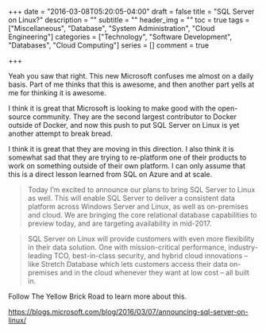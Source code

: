 +++
date = "2016-03-08T05:20:05-04:00"
draft = false
title = "SQL Server on Linux?"
description = ""
subtitle = ""
header_img = ""
toc = true
tags = ["Miscellaneous", "Database", "System Administration", "Cloud Engineering"]
categories = ["Technology", "Software Development", "Databases", "Cloud Computing"]
series = []
comment = true

+++






Yeah you saw that right. This new Microsoft confuses me almost on a daily basis. Part of me thinks that this is awesome, and then another part yells at me for thinking it is awesome.

I think it is great that Microsoft is looking to make good with the open-source community. They are the second largest contributor to Docker outside of Docker, and now this push to put SQL Server on Linux is yet another attempt to break bread.

I think it is great that they are moving in this direction. I also think it is somewhat sad that they are trying to re-platform one of their products to work on something outside of their own platform. I can only assume that this is a direct lesson learned from SQL on Azure and at scale.

> 
>Today I’m excited to announce our plans to bring SQL Server to Linux as well. This will enable SQL Server to deliver a consistent data platform across Windows Server and Linux, as well as on-premises and cloud. We are bringing the core relational database capabilities to preview today, and are targeting availability in mid-2017.

>SQL Server on Linux will provide customers with even more flexibility in their data solution. One with mission-critical performance, industry-leading TCO, best-in-class security, and hybrid cloud innovations – like Stretch Database which lets customers access their data on-premises and in the cloud whenever they want at low cost – all built in.

Follow The Yellow Brick Road to learn more about this.
 
https://blogs.microsoft.com/blog/2016/03/07/announcing-sql-server-on-linux/
